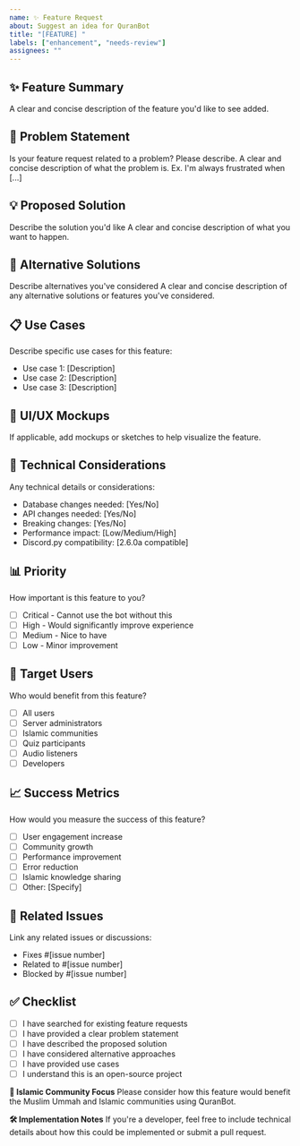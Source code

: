 ```yaml
---
name: ✨ Feature Request
about: Suggest an idea for QuranBot
title: "[FEATURE] "
labels: ["enhancement", "needs-review"]
assignees: ""
---
```


## ✨ Feature Summary

A clear and concise description of the feature you'd like to see added.

## 🎯 Problem Statement

Is your feature request related to a problem? Please describe.
A clear and concise description of what the problem is. Ex. I'm always frustrated when [...]

## 💡 Proposed Solution

Describe the solution you'd like
A clear and concise description of what you want to happen.

## 🔄 Alternative Solutions

Describe alternatives you've considered
A clear and concise description of any alternative solutions or features you've considered.

## 📋 Use Cases

Describe specific use cases for this feature:

- Use case 1: [Description]
- Use case 2: [Description]
- Use case 3: [Description]

## 🎨 UI/UX Mockups

If applicable, add mockups or sketches to help visualize the feature.

## 🔧 Technical Considerations

Any technical details or considerations:

- Database changes needed: [Yes/No]
- API changes needed: [Yes/No]
- Breaking changes: [Yes/No]
- Performance impact: [Low/Medium/High]
- Discord.py compatibility: [2.6.0a compatible]

## 📊 Priority

How important is this feature to you?

- [ ] Critical - Cannot use the bot without this
- [ ] High - Would significantly improve experience
- [ ] Medium - Nice to have
- [ ] Low - Minor improvement

## 🎯 Target Users

Who would benefit from this feature?

- [ ] All users
- [ ] Server administrators
- [ ] Islamic communities
- [ ] Quiz participants
- [ ] Audio listeners
- [ ] Developers

## 📈 Success Metrics

How would you measure the success of this feature?

- [ ] User engagement increase
- [ ] Community growth
- [ ] Performance improvement
- [ ] Error reduction
- [ ] Islamic knowledge sharing
- [ ] Other: [Specify]

## 🔗 Related Issues

Link any related issues or discussions:

- Fixes #[issue number]
- Related to #[issue number]
- Blocked by #[issue number]

## ✅ Checklist

- [ ] I have searched for existing feature requests
- [ ] I have provided a clear problem statement
- [ ] I have described the proposed solution
- [ ] I have considered alternative approaches
- [ ] I have provided use cases
- [ ] I understand this is an open-source project

**🕌 Islamic Community Focus**
Please consider how this feature would benefit the Muslim Ummah and Islamic communities using QuranBot.

**🛠️ Implementation Notes**
If you're a developer, feel free to include technical details about how this could be implemented or submit a pull request.
